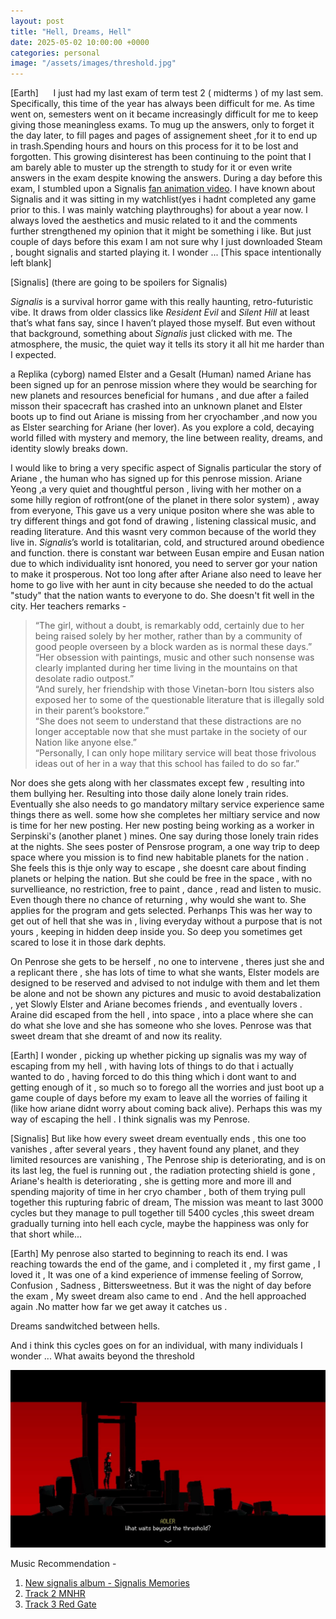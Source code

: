 ```yaml
---
layout: post
title: "Hell, Dreams, Hell"
date: 2025-05-02 10:00:00 +0000
categories: personal
image: "/assets/images/threshold.jpg"
---
```


[Earth]
&nbsp;&nbsp;&nbsp;&nbsp; I just had my last exam of term test 2 ( midterms ) of my last sem. Specifically, this time of the year has always been difficult for me. As time went on, semesters went on it became increasingly difficult for me to keep giving those meaningless exams. To mug up the answers, only to forget it the day later, to fill pages and pages of assignement sheet ,for it to end up in trash.Spending hours and hours on this process for it to be lost and forgotten. This growing disinterest has been continuing to the point that I am barely able to muster up the strength to study for it or even write answers in the exam despite knowing the answers. During a day before this exam, I stumbled upon a Signalis [fan animation video](https://youtu.be/uEw8W2Pbndo?si=nEkYYmApz9TAKP5_). I have known about Signalis and it was sitting in my watchlist(yes i hadnt completed any game prior to this. I was mainly watching playthroughs) for about a year now. I always loved the aesthetics and music related to it and the comments further strengthened my opinion that it might be something i like. But just couple of days before this exam I am not sure why I just downloaded Steam , bought signalis and started playing it. I wonder ... [This space intentionally left blank]

[Signalis] (there are going to be spoilers for Signalis)

_Signalis_ is a survival horror game with this really haunting, retro-futuristic vibe. It draws from older classics like _Resident Evil_ and _Silent Hill_ at least that’s what fans say, since I haven’t played those myself. But even without that background, something about _Signalis_ just clicked with me. The atmosphere, the music, the quiet way it tells its story it all hit me harder than I expected.

 a Replika (cyborg) named Elster and a Gesalt (Human) named Ariane has been signed up for an penrose mission where they would be searching for new planets and resources beneficial for humans , and due after a failed misson their spacecraft has crashed into an unknown planet and Elster boots up to find out Ariane is missing from her cryochamber ,and now you as Elster searching for Ariane (her lover). As you explore a cold, decaying world filled with mystery and memory, the line between reality, dreams, and identity slowly breaks down.
 
 I would like to bring a very specific aspect of Signalis particular the story of Ariane , the human who has signed up for this penrose mission. Ariane Yeong ,a very quiet and thoughtful person , living with her mother on a some hilly region of rotfront(one of the planet in there solor system) , away from everyone, This gave us a very unique positon where she was able to try different things and got fond of drawing , listening classical music, and reading literature. And this wasnt very common because of the world they live in. _Signalis_’s world is totalitarian, cold, and structured around obedience and function. there is constant war between Eusan empire and  Eusan nation due to which individuality isnt honored, you need to server gor your nation to make it prosperous.
Not too long after after Ariane also need to leave her home to go live with her aunt in city because she needed to do the actual "study" that the nation wants to everyone to do. She doesn't fit well in the city. Her teachers remarks - 

> “The girl, without a doubt, is remarkably odd, certainly due to her being raised solely by her mother, rather than by a community of good people overseen by a block warden as is normal these days.”  
> “Her obsession with paintings, music and other such nonsense was clearly implanted during her time living in the mountains on that desolate radio outpost.”  
> “And surely, her friendship with those Vinetan-born Itou sisters also exposed her to some of the questionable literature that is illegally sold in their parent’s bookstore.”  
> “She does not seem to understand that these distractions are no longer acceptable now that she must partake in the society of our Nation like anyone else.”  
> “Personally, I can only hope military service will beat those frivolous ideas out of her in a way that this school has failed to do so far.”


Nor does she gets along with her classmates except few , resulting into them bullying her. Resulting into those daily alone lonely train rides. Eventually she also needs to go mandatory miltary service experience same things there as well.  some how she completes her miltiary service and now is time for her new posting. Her new posting being working as a worker in Serpinski's (another planet ) mines. One say during those lonely train rides at the nights. She sees poster of Pensrose program, a one way trip to deep space where you mission is to find new habitable planets for the nation . She feels this is thje only way to escape , she doesnt care about finding planets or helping the nation. But she could be free in the space , with no survellieance, no restriction, free to paint , dance , read and listen to music. Even though there no chance of returning , why would she want to. She applies for the program and gets selected. Perhanps This was her way to get out of hell that she was in , living everyday without a purpose that is not yours , keeping in hidden deep inside you. So deep you sometimes get scared to lose it in those dark dephts.

On Penrose she gets to be herself , no one to intervene , theres just she and a replicant there , she has lots of time to what she wants, Elster models are designed to be reserved and advised to not indulge with them and let them be alone and not be shown any pictures and music to avoid destabalization , yet Slowly Elster and Ariane becomes friends , and eventually lovers . Araine did escaped from the hell , into space , into a place where she can do what she love and she has someone who she loves. Penrose was that sweet dream that she dreamt of and now its reality.

[Earth]
I wonder , picking up whether picking up signalis was my way of escaping from my hell , with having lots of things to do that i actually wanted to do , having forced to do this thing which i dont want to and getting enough of it , so much so to forego all the worries and just boot up a game couple of days before my exam to leave all the worries of failing it (like how ariane didnt worry about coming back alive). Perhaps this was my way of escaping the hell . I think signalis was my Penrose.

[Signalis]
But like how every sweet dream eventually ends , this one too vanishes , after several years , they havent found any planet, and they limited resources are vanishing , The Penrose ship is deteriorating, and is on its last leg, the fuel is running out , the radiation protecting shield is gone  , Ariane's health is deteriorating , she is getting more and more ill and spending majority of time in her cryo chamber , both of them trying  pull together this rupturing fabric of dream, The mission was meant to last 3000 cycles but they manage to pull together till 5400 cycles ,this sweet dream gradually turning into hell each cycle, maybe the happiness was only for that short while...

[Earth]
 My penrose also started to beginning to reach its end. I was reaching towards the end of the game, and i completed it , my first game , I loved it , It was one of a kind experience of immense feeling of Sorrow, Confusion , Sadness , Bittersweetness.
But it was the night of day before the exam , My sweet dream also came to end . And the hell approached again .No matter how far we get away it catches us .

Dreams sandwitched between hells.
  
And i think this cycles goes on for an individual, with many individuals
I wonder ...
What awaits beyond the threshold


![What awaits beyond the threshold](/assets/images/threshold.jpg "What awaits beyond the threshold")

Music Recommendation -  
1. [New signalis album - Signalis Memories ](https://youtu.be/axMffgvNQOs?si=DTcHGaFGxnJhLSaK)
2. [Track 2 MNHR](https://youtu.be/iZISFM0pM6Q?si=hB1fYB5lMlaTq2tX)
2. [Track 3 Red Gate](https://youtu.be/wzJnYxerWic?si=bQPr8ZeEZ1Qi9sfN)
